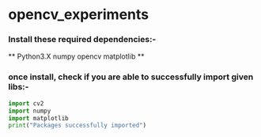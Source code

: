 # opencv_experiments
### Install these required dependencies:-
** Python3.X
 numpy
 opencv
 matplotlib **

### once install, check if you are able to successfully import given libs:- 

``` python
import cv2
import numpy
import matplotlib 
print("Packages successfully imported")
```
